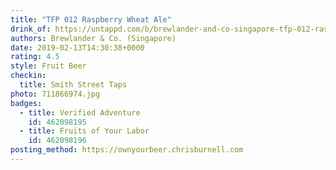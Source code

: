 ```yaml
---
title: "TFP 012 Raspberry Wheat Ale"
drink_of: https://untappd.com/b/brewlander-and-co-singapore-tfp-012-raspberry-wheat-ale/2993558
authors: Brewlander & Co. (Singapore)
date: 2019-02-13T14:30:38+0000
rating: 4.5
style: Fruit Beer
checkin:
  title: Smith Street Taps
photo: 711866974.jpg
badges:
  - title: Verified Adventure
    id: 462098195
  - title: Fruits of Your Labor
    id: 462098196
posting_method: https://ownyourbeer.chrisburnell.com
---
```

